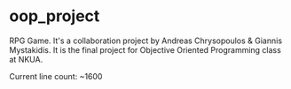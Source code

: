 # oop_project
RPG Game. It's a collaboration project by Andreas Chrysopoulos & Giannis Mystakidis. It is the final project for Objective Oriented Programming class at NKUA.

Current line count: ~1600
